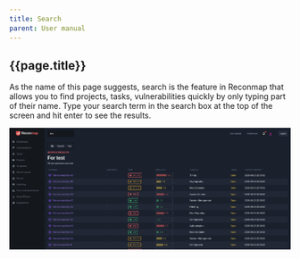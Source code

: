 ```yaml
---
title: Search
parent: User manual
---
```


## {{page.title}}

As the name of this page suggests, search is the feature in Reconmap that allows you to find projects, tasks, vulnerabilities quickly by only typing part of their name. Type your search term in the search box at the top of the screen and hit enter to see the results.

![Search results](/images/screenshots/search-results.png)

